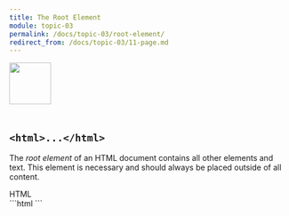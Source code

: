 ```yaml
---
title: The Root Element
module: topic-03
permalink: /docs/topic-03/root-element/
redirect_from: /docs/topic-03/11-page.md
---
```


<img src="./../../../img/arrow-divider.svg" style="width: 75px; border: none; margin: 0px 0 20px 0" />

## `<html>...</html>`

The _root element_ of an HTML document contains all other elements and text. This element is necessary and should always be placed outside of all content.

<div id="code-heading">HTML</div>
```html
<!DOCTYPE html>
<html>

</html>
```
